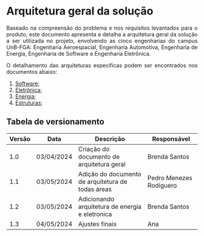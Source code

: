 # **Arquitetura geral da solução**

<p style="text-align: justify;">
Baseado na compreensão do problema e nos requisitos levantados para o produto, este documento apresenta e detalha a arquitetura geral da solução a ser utilizada no projeto, envolvendo as cinco engenharias do campus UnB-FGA: Engenharia Aeroespacial, Engenharia Automotiva, Engenharia de Energia, Engenharia de Software e Engenharia Eletrônica.
</p>

<p style="text-align: justify;"> O detalhamento das arquiteturas específicas podem ser encontrados nos documentos abaixo: </p>

  1. [Software](../software/arquitetura.md);
  2. [Eletrônica](../eletronica-energia/arquitetura_eletronica.md);
  3. [Energia](../eletronica-energia/arquitetura_energia.md);
  4. [Estruturas](../estruturas/arquitetura_subs_estruturas.md);

## Tabela de versionamento

| Versão| Data | Descrição | Responsável|
|-------|------|-----------|------------|
| 1.0 | 03/04/2024 | Criação do documento de arquitetura geral | Brenda Santos |
| 1.1 | 03/05/2024 | Adição do documento de arquitetura de todas áreas | Pedro Menezes Rodiguero |
| 1.2 | 03/05/2024 | Adicionando arquitetura de energia e eletronica | Brenda Santos |
| 1.3 | 04/05/2024 | Ajustes finais | Ana |
